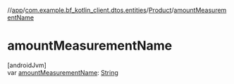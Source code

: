 //[app](../../../index.md)/[com.example.bf_kotlin_client.dtos.entities](../index.md)/[Product](index.md)/[amountMeasurementName](amount-measurement-name.md)

# amountMeasurementName

[androidJvm]\
var [amountMeasurementName](amount-measurement-name.md): [String](https://kotlinlang.org/api/latest/jvm/stdlib/kotlin/-string/index.html)
